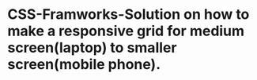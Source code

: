 # CSS-Framworks-Solution on how to make a responsive grid for medium screen(laptop) to smaller screen(mobile phone).
